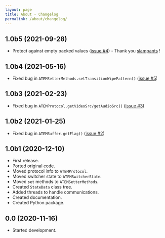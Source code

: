 ```yaml
---
layout: page
title: About - Changelog
permalink: /about/changelog/
---
```


## 1.0b5 (2021-09-28)
* Protect against empty packed values ([issue #4](https://github.com/clvLabs/PyATEMMax/issues/4)) - Thank you [slampants](https://github.com/slampants) !

## 1.0b4 (2021-05-16)
* Fixed bug in `ATEMSetterMethods.setTransitionWipePattern()` ([issue #5](https://github.com/clvLabs/PyATEMMax/issues/5))

## 1.0b3 (2021-02-23)
* Fixed bug in `ATEMProtocol.getVideoSrc/getAudioSrc()` ([issue #3](https://github.com/clvLabs/PyATEMMax/issues/3))

## 1.0b2 (2021-01-25)
* Fixed bug in `ATEMBuffer.getFlag()` ([issue #2](https://github.com/clvLabs/PyATEMMax/issues/2))

## 1.0b1 (2020-12-10)
* First release.
* Ported original code.
* Moved protocol info to `ATEMProtocol`.
* Moved switcher state to `ATEMSwitcherState`.
* Moved `set` methods to `ATEMSetterMethods`.
* Created `StateData` class tree.
* Added threads to handle communications.
* Created documentation.
* Created Python package.

## 0.0 (2020-11-16)
* Started development.
